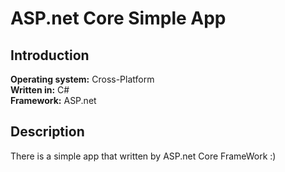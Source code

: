 # ASP.net Core Simple App
## Introduction
**Operating system:** Cross-Platform
<br />
**Written in:** C#
<br />
**Framework:** ASP.net
<br />
## Description
There is a simple app that written by ASP.net Core FrameWork :)
